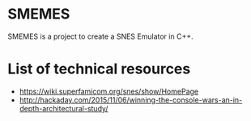 # SMEMES
SMEMES is a project to create a SNES Emulator in C++.

# List of technical resources

* https://wiki.superfamicom.org/snes/show/HomePage
* http://hackaday.com/2015/11/06/winning-the-console-wars-an-in-depth-architectural-study/
